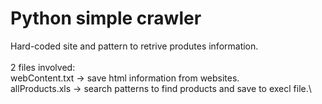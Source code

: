 # Python simple crawler

Hard-coded site and pattern to retrive produtes information.\
\
2 files involved:\
webContent.txt -> save html information from websites.\
allProducts.xls -> search patterns to find products and save to execl file.\
